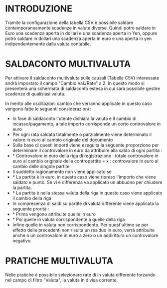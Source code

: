 # INTRODUZIONE

Tramite la configurazione della tabella C5V è possibile saldare contemporaneamente scadenze in valute diverse. Quindi potrò saldare in Euro una scadenza aperta in dollari e una scadenza aperta in Yen, oppure potrò saldare in dollari una scadenza aperta in euro e una aperta in yen indipendentemente dalla valuta contabile.

# SALDACONTO MULTIVALUTA

Per attivare il saldaconto multivaluta sulle causali (Tabella C5V) interessate andrà impostato il campo "Cambio Val./Rate" a 2. In questo modo si presenterà una schermata di saldaconto estesa in cui sarà possibile gestire scadenze di qualisiasi valuta.

In merito alle oscillazioni cambio che verranno applicate in questo caso vengono fatte le seguenti considerazioni : 
-  In fase di saldaconto l'utente dichiara la valuta e il cambio di incasso/pagamento, a tale importo corrisponde un certo controvalore in euro
-  Per ogni rata saldata totalmente o parzialmente viene determinato il valore in euro al cambio originale del documento
-  Sulla base di questi importi viene eseguita la seguente proporzione per determinare il controvalore in euro da attribuire alla saldo di ogni partita : 
- \* Controvalore in euro della riga di registrazione  :  totale controvalore in euro al cambio originale delle contropartite  = x  :  controvalore in euro al cambio delle singole partite
-  Il suddetto ragionamento non viene applicato se
- \*  La partita è in euro, in questo caso viene ripreso l'importo che viene saldato e punto. Se vi è differenza va applicato un abbuono per chiudere la partita.
- \* La partita è nella stessa valuta della riga in questo caso viene applicato il cambio della riga
-  In compresenza di saldi su partite di valuta differente viene applicata la seguente prorità : 
- \* Prima vengono attribuite quelle in euro
- \* Poi quelle in valuta corrispondente a quelle della riga
-  Infine quelle in valuta non corrispondente. Per quest'ultime se per effetto delle precedenti non risulta un residuo in euro, verrà attribuito anche o un controvalore in euro a zero o un addirittura un controvalore negativo.

# PRATICHE MULTIVALUTA

Nelle pratiche è possibile selezionare rate di in valuta differente forzando nel campo di filtro "Valuta", la valuta in divisa corrente.

